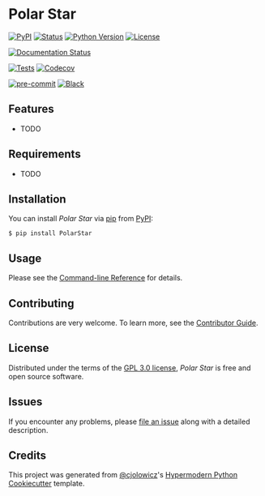 # Polar Star

[![PyPI](https://img.shields.io/pypi/v/PolarStar.svg)][pypi_]
[![Status](https://img.shields.io/pypi/status/PolarStar.svg)][status]
[![Python Version](https://img.shields.io/pypi/pyversions/PolarStar)][python version]
[![License](https://img.shields.io/pypi/l/PolarStar)][license]

[![Documentation Status](https://readthedocs.org/projects/polarstar/badge/?version=latest)](https://polarstar.readthedocs.io/en/latest/?badge=latest)

[![Tests](https://github.com/juliogallinaro/PolarStar/workflows/Tests/badge.svg)][tests]
[![Codecov](https://codecov.io/gh/juliogallinaro/PolarStar/branch/main/graph/badge.svg)][codecov]

[![pre-commit](https://img.shields.io/badge/pre--commit-enabled-brightgreen?logo=pre-commit&logoColor=white)][pre-commit]
[![Black](https://img.shields.io/badge/code%20style-black-000000.svg)][black]

[pypi_]: https://pypi.org/project/PolarStar/
[status]: https://pypi.org/project/PolarStar/
[python version]: https://pypi.org/project/PolarStar
[read the docs]: https://PolarStar.readthedocs.io/
[tests]: https://github.com/juliogallinaro/PolarStar/actions?workflow=Tests
[codecov]: https://app.codecov.io/gh/juliogallinaro/PolarStar
[pre-commit]: https://github.com/pre-commit/pre-commit
[black]: https://github.com/psf/black

## Features

- TODO

## Requirements

- TODO

## Installation

You can install _Polar Star_ via [pip] from [PyPI]:

```console
$ pip install PolarStar
```

## Usage

Please see the [Command-line Reference] for details.

## Contributing

Contributions are very welcome.
To learn more, see the [Contributor Guide].

## License

Distributed under the terms of the [GPL 3.0 license][license],
_Polar Star_ is free and open source software.

## Issues

If you encounter any problems,
please [file an issue] along with a detailed description.

## Credits

This project was generated from [@cjolowicz]'s [Hypermodern Python Cookiecutter] template.

[@cjolowicz]: https://github.com/cjolowicz
[pypi]: https://pypi.org/
[hypermodern python cookiecutter]: https://github.com/cjolowicz/cookiecutter-hypermodern-python
[file an issue]: https://github.com/juliogallinaro/PolarStar/issues
[pip]: https://pip.pypa.io/

<!-- github-only -->

[license]: https://github.com/juliogallinaro/PolarStar/blob/main/LICENSE
[contributor guide]: https://github.com/juliogallinaro/PolarStar/blob/main/CONTRIBUTING.md
[command-line reference]: https://PolarStar.readthedocs.io/en/latest/usage.html
